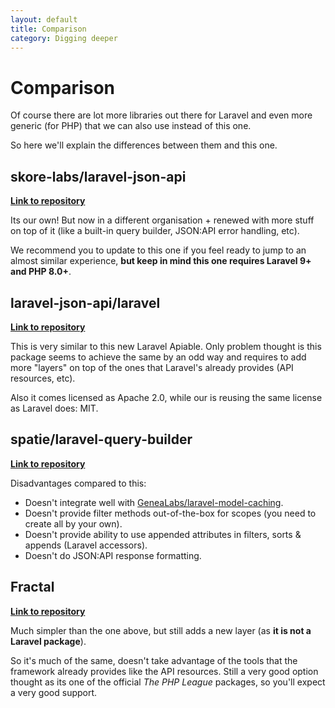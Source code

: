 ```yaml
---
layout: default
title: Comparison
category: Digging deeper
---
```


# Comparison

Of course there are lot more libraries out there for Laravel and even more generic (for PHP) that we can also use instead of this one.

So here we'll explain the differences between them and this one.

## skore-labs/laravel-json-api

**[Link to repository](https://github.com/laravel-json-api/laravel)**

Its our own! But now in a different organisation + renewed with more stuff on top of it (like a built-in query builder, JSON:API error handling, etc).

We recommend you to update to this one if you feel ready to jump to an almost similar experience, **but keep in mind this one requires Laravel 9+ and PHP 8.0+**.

## laravel-json-api/laravel

**[Link to repository](https://github.com/laravel-json-api/laravel)**

This is very similar to this new Laravel Apiable. Only problem thought is this package seems to achieve the same by an odd way and requires to add more "layers" on top of the ones that Laravel's already provides (API resources, etc). 

Also it comes licensed as Apache 2.0, while our is reusing the same license as Laravel does: MIT.

## spatie/laravel-query-builder

**[Link to repository](https://github.com/spatie/laravel-query-builder)**

Disadvantages compared to this:

- Doesn't integrate well with [GeneaLabs/laravel-model-caching](https://github.com/GeneaLabs/laravel-model-caching).
- Doesn't provide filter methods out-of-the-box for scopes (you need to create all by your own).
- Doesn't provide ability to use appended attributes in filters, sorts & appends (Laravel accessors).
- Doesn't do JSON:API response formatting.

## Fractal

**[Link to repository](https://github.com/thephpleague/fractal)**

Much simpler than the one above, but still adds a new layer (as **it is not a Laravel package**).

So it's much of the same, doesn't take advantage of the tools that the framework already provides like the API resources. Still a very good option thought as its one of the official _The PHP League_ packages, so you'll expect a very good support.